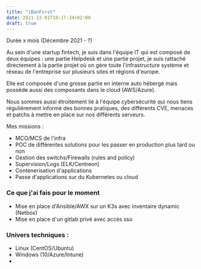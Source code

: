```yaml
---
title: "iBanFirst"
date: 2021-12-01T10:17:34+02:00
draft: true
---
```

Durée x mois (Décembre 2021 - ?)

Au sein d'une startup fintech, je suis dans l'équipe IT qui est composé de deux équipes :
une partie Helpdesk et une partie projet, je suis rattaché directement à la partie projet où on gère toute l'infrastructure système et réseau de l'entreprise sur plusieurs sites et régions d'europe.

Elle est composée d'une grosse partie en interne auto hébergé mais possède aussi des composants dans le cloud (AWS/Azure).

Nous sommes aussi étroitement lié à l'équipe cybersécurité qui nous tiens régulièrement informé des bonnes pratiques, des différents CVE, menaces et patchs à mettre en place sur nos différents serveurs.

Mes missions :
- MCO/MCS de l'infra
- POC de différentes solutions pour les passer en production plus tard ou non
- Gestion des switchs/Firewalls (rules and policy)
- Supervision/Logs (ELK/Centreon)
- Contenerisation d'applications
- Passe d'applications sur du Kubernetes ou cloud

### Ce que j'ai fais pour le moment
- Mise en place d'Ansible/AWX sur un K3s avec inventaire dynamic (Netbox)
- Mise en place d'un gitlab privé avec accès sso

### Univers techniques :
- Linux (CentOS/Ubuntu)
- Windows (10/Azure/Intune)
- 
